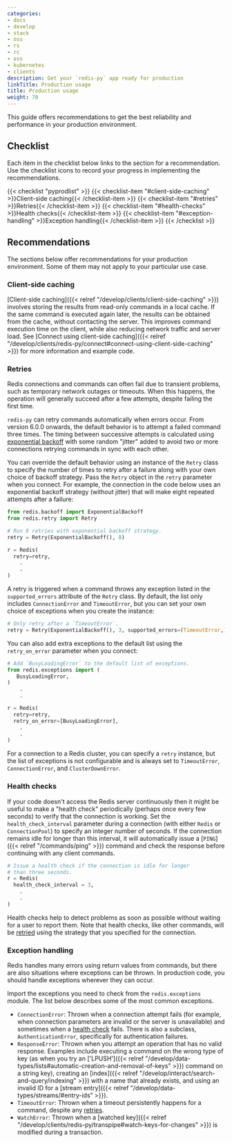 ```yaml
---
categories:
- docs
- develop
- stack
- oss
- rs
- rc
- oss
- kubernetes
- clients
description: Get your `redis-py` app ready for production
linkTitle: Production usage
title: Production usage
weight: 70
---
```


This guide offers recommendations to get the best reliability and
performance in your production environment.

## Checklist

Each item in the checklist below links to the section
for a recommendation. Use the checklist icons to record your
progress in implementing the recommendations.

{{< checklist "pyprodlist" >}}
    {{< checklist-item "#client-side-caching" >}}Client-side caching{{< /checklist-item >}}
    {{< checklist-item "#retries" >}}Retries{{< /checklist-item >}}
    {{< checklist-item "#health-checks" >}}Health checks{{< /checklist-item >}}
    {{< checklist-item "#exception-handling" >}}Exception handling{{< /checklist-item >}}
{{< /checklist >}}

## Recommendations

The sections below offer recommendations for your production environment. Some
of them may not apply to your particular use case.

### Client-side caching

[Client-side caching]({{< relref "/develop/clients/client-side-caching" >}})
involves storing the results from read-only commands in a local cache. If the
same command is executed again later, the results can be obtained from the cache,
without contacting the server. This improves command execution time on the client,
while also reducing network traffic and server load. See
[Connect using client-side caching]({{< relref "/develop/clients/redis-py/connect#connect-using-client-side-caching" >}})
for more information and example code.

### Retries

Redis connections and commands can often fail due to transient problems,
such as temporary network outages or timeouts. When this happens,
the operation will generally succeed after a few attempts, despite
failing the first time.

`redis-py` can retry commands automatically when
errors occur. From version 6.0.0 onwards, the default behavior is to
attempt a failed command three times.
The timing between successive attempts is calculated using
[exponential backoff](https://en.wikipedia.org/wiki/Exponential_backoff)
with some random "jitter" added to avoid two or more connections retrying
commands in sync with each other.

You can override the default behavior using an instance of the `Retry` class to
specify the number of times to retry after a failure along with your
own choice of backoff strategy.
Pass the `Retry` object in the `retry` parameter when you connect.
For example, the connection in the code below uses an exponential backoff strategy
(without jitter) that will make eight repeated attempts after a failure:

```py
from redis.backoff import ExponentialBackoff
from redis.retry import Retry

# Run 8 retries with exponential backoff strategy.
retry = Retry(ExponentialBackoff(), 8)

r = Redis(
  retry=retry,
    .
    .
)
```

A retry is triggered when a command throws any exception
listed in the `supported_errors` attribute of the `Retry` class.
By default, the list only includes `ConnectionError` and `TimeoutError`,
but you can set your own choice of exceptions when you create the
instance:

```py
# Only retry after a `TimeoutError`.
retry = Retry(ExponentialBackoff(), 3, supported_errors=(TimeoutError,))
```

You can also add extra exceptions to the default list using the `retry_on_error`
parameter when you connect:

```py
# Add `BusyLoadingError` to the default list of exceptions.
from redis.exceptions import (
   BusyLoadingError,
)
    .
    .

r = Redis(
  retry=retry,
  retry_on_error=[BusyLoadingError],
    .
    .
)
```

For a connection to a Redis cluster, you can specify a `retry` instance,
but the list of exceptions is not configurable and is always set
to `TimeoutError`, `ConnectionError`, and `ClusterDownError`.

### Health checks

If your code doesn't access the Redis server continuously then it
might be useful to make a "health check" periodically (perhaps once
every few seconds) to verify that the connection is working.
Set the `health_check_interval` parameter during
a connection (with either `Redis` or `ConnectionPool`) to specify
an integer number of seconds. If the connection remains idle for
longer than this interval, it will automatically issue a
[`PING`]({{< relref "/commands/ping" >}}) command and check the
response before continuing with any client commands.

```py
# Issue a health check if the connection is idle for longer
# than three seconds.
r = Redis(
  health_check_interval = 3,
    .
    .
)
```

Health checks help to detect problems as soon as possible without
waiting for a user to report them. Note that health checks, like
other commands, will be [retried](#retries) using the strategy
that you specified for the connection.

### Exception handling

Redis handles many errors using return values from commands, but there
are also situations where exceptions can be thrown. In production code,
you should handle exceptions wherever they can occur. 

Import the exceptions you need to check from the `redis.exceptions`
module. The list below describes some of the most common exceptions.

- `ConnectionError`: Thrown when a connection attempt fails
  (for example, when connection parameters are invalid or the server
  is unavailable) and sometimes when a [health check](#health-checks)
  fails. There is also a subclass, `AuthenticationError`, specifically
  for authentication failures.
- `ResponseError`: Thrown when you attempt an operation that has no valid
  response. Examples include executing a command on the wrong type of key
  (as when you try an
  ['LPUSH']({{< relref "/develop/data-types/lists#automatic-creation-and-removal-of-keys" >}})
  command on a string key), creating an
  [index]({{< relref "/develop/interact/search-and-query/indexing" >}})
  with a name that already exists, and using an invalid ID for a
  [stream entry]({{< relref "/develop/data-types/streams/#entry-ids" >}}).
- `TimeoutError`: Thrown when a timeout persistently happens for a command,
  despite any [retries](#retries).
- `WatchError`: Thrown when a
  [watched key]({{< relref "/develop/clients/redis-py/transpipe#watch-keys-for-changes" >}}) is
  modified during a transaction.
